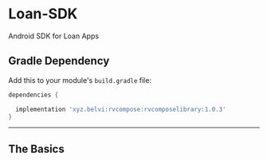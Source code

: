 # Loan-SDK
Android SDK for Loan Apps

## Gradle Dependency

Add this to your module's `build.gradle` file:

```gradle
dependencies {

  implementation 'xyz.belvi:rvcompose:rvcomposelibrary:1.0.3'
}
```


---

## The Basics

